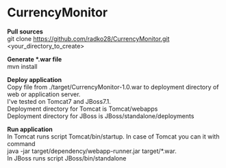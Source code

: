 # CurrencyMonitor

<b>Pull sources </b>
<br>git clone https://github.com/radko28/CurrencyMonitor.git <your_directory_to_create>

<b>Generate *.war file</b>
<br>mvn install

<b>Deploy application</b>
<br>Copy file from ./target/CurrencyMonitor-1.0.war to deployment directory of web or application server.
<br>I've tested on Tomcat7 and JBoss7.1.
<br>Deployment directory for Tomcat is Tomcat/webapps
<br>Deployment directory for JBoss is JBoss/standalone/deployments

<b>Run application</b>
<br>In Tomcat runs script Tomcat/bin/startup. In case of Tomcat you can it with command 
<br>java -jar target/dependency/webapp-runner.jar target/*.war.
<br>In JBoss runs script JBoss/bin/standalone
